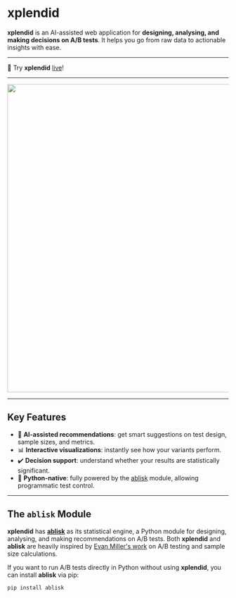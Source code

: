 # xplendid

**xplendid** is an AI-assisted web application for **designing, analysing, and making decisions on A/B tests**. It helps you go from raw data to actionable insights with ease.

---

🧪 Try **xplendid** [live](https://xplendid.streamlit.app)!

---

<p align="center">
    <img src="demos/demo.gif" width="700">
</p>

---

## Key Features

- 🤖 **AI-assisted recommendations**: get smart suggestions on test design, sample sizes, and metrics.  
- 📊 **Interactive visualizations**: instantly see how your variants perform.  
- ✔️ **Decision support**: understand whether your results are statistically significant.  
- 🐍 **Python-native**: fully powered by the [ablisk](https://pypi.org/project/ablisk/) module, allowing programmatic test control.

---

## The `ablisk` Module

**xplendid** has **[ablisk](https://pypi.org/project/ablisk/)** as its statistical engine, a Python module for designing, analysing, and making recommendations on A/B tests. Both **xplendid** and **ablisk** are heavily inspired by [Evan Miller's work](https://www.evanmiller.org/ab-testing/sample-size.html) on A/B testing and sample size calculations.

If you want to run A/B tests directly in Python without using **xplendid**, you can install **ablisk** via pip:

```bash
pip install ablisk